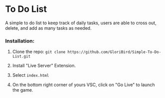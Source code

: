 <h1>To Do List</h1>

A simple to do list to keep track of daily tasks, users are able to cross out, delete, and add as many tasks as needed.

<h3>Installation:</h3>
 <ol>
  <li>
    <p>Clone the repo: <code>git clone https://github.com/GloriBird/Simple-To-Do-List.git</code>
</p>
  </li>
  <li>
    <p>Install "Live Server" Extension.</p>
  </li>
  <li>
    <p>Select <code>index.html</code></p>
  </li>
   <li>
    <p>On the bottom right corner of yours VSC, click on "Go Live" to launch the game.</p>
  </li>
</ol> 
  